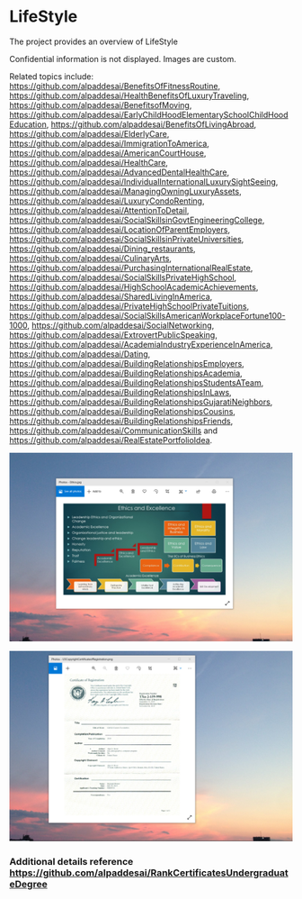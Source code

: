 # LifeStyle

The project provides an overview of LifeStyle 

Confidential information is not displayed. Images are custom.

Related topics include: https://github.com/alpaddesai/BenefitsOfFitnessRoutine, https://github.com/alpaddesai/HealthBenefitsOfLuxuryTraveling, https://github.com/alpaddesai/BenefitsofMoving, https://github.com/alpaddesai/EarlyChildHoodElementarySchoolChildHoodEducation, https://github.com/alpaddesai/BenefitsOfLivingAbroad, https://github.com/alpaddesai/ElderlyCare, https://github.com/alpaddesai/ImmigrationToAmerica, https://github.com/alpaddesai/AmericanCourtHouse, https://github.com/alpaddesai/HealthCare, https://github.com/alpaddesai/AdvancedDentalHealthCare, https://github.com/alpaddesai/IndividualInternationalLuxurySightSeeing, https://github.com/alpaddesai/ManagingOwningLuxuryAssets, https://github.com/alpaddesai/LuxuryCondoRenting, https://github.com/alpaddesai/AttentionToDetail, https://github.com/alpaddesai/SocialSkillsinGovtEngineeringCollege, https://github.com/alpaddesai/LocationOfParentEmployers, https://github.com/alpaddesai/SocialSkillsinPrivateUniversities, https://github.com/alpaddesai/Dining_restaurants, https://github.com/alpaddesai/CulinaryArts, https://github.com/alpaddesai/PurchasingInternationalRealEstate, https://github.com/alpaddesai/SocialSkillsPrivateHighSchool, https://github.com/alpaddesai/HighSchoolAcademicAchievements, https://github.com/alpaddesai/SharedLivingInAmerica, https://github.com/alpaddesai/PrivateHighSchoolPrivateTuitions, https://github.com/alpaddesai/SocialSkillsAmericanWorkplaceFortune100-1000, https://github.com/alpaddesai/SocialNetworking, https://github.com/alpaddesai/ExtrovertPublicSpeaking, https://github.com/alpaddesai/AcademiaIndustryExperienceInAmerica, https://github.com/alpaddesai/Dating, https://github.com/alpaddesai/BuildingRelationshipsEmployers, https://github.com/alpaddesai/BuildingRelationshipsAcademia, https://github.com/alpaddesai/BuildingRelationshipsStudentsATeam, https://github.com/alpaddesai/BuildingRelationshipsInLaws, https://github.com/alpaddesai/BuildingRelationshipsGujaratiNeighbors, https://github.com/alpaddesai/BuildingRelationshipsCousins, https://github.com/alpaddesai/BuildingRelationshipsFriends, https://github.com/alpaddesai/CommunicationSkills and https://github.com/alpaddesai/RealEstatePortfolioIdea.

![image](EthicsandExcellence.png)

![image](USCopyrightCertificate.png)

### Additional details reference https://github.com/alpaddesai/RankCertificatesUndergraduateDegree

